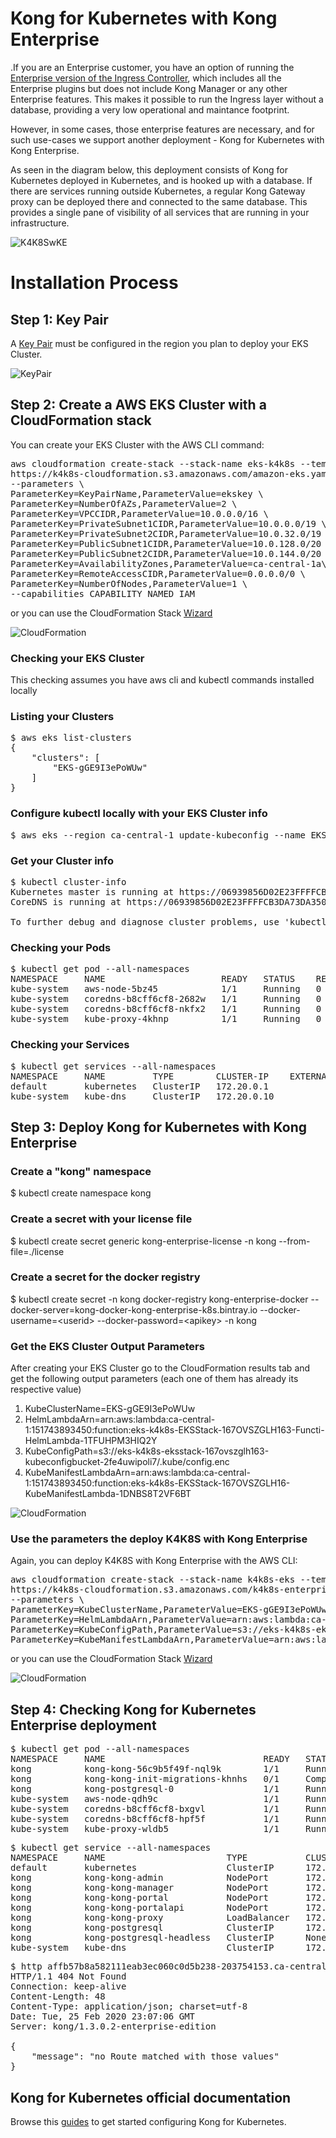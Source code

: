 # Kong for Kubernetes with Kong Enterprise

.If you are an Enterprise customer, you have an option of running the [Enterprise version of the Ingress Controller](https://github.com/Kong/aws-marketplace/blob/master/K4K8S/Kong%20for%20Kubernetes%20Enterprise.md), which includes all the Enterprise plugins but does not include Kong Manager or any other Enterprise features. This makes it possible to run the Ingress layer without a database, providing a very low operational and maintance footprint.

However, in some cases, those enterprise features are necessary, and for such use-cases we support another deployment - Kong for Kubernetes with Kong Enterprise.

As seen in the diagram below, this deployment consists of Kong for Kubernetes deployed in Kubernetes, and is hooked up with a database. If there are services running outside Kubernetes, a regular Kong Gateway proxy can be deployed there and connected to the same database. This provides a single pane of visibility of all services that are running in your infrastructure.

![K4K8SwKE](https://github.com/Kong/aws-marketplace/blob/master/screenshots/k4k8s-with-kong-enterprise.png)


#  Installation Process


## Step 1: Key Pair
A [Key Pair](https://docs.aws.amazon.com/AWSEC2/latest/UserGuide/ec2-key-pairs.html) must be configured in the region you plan to deploy your EKS Cluster.

![KeyPair](https://github.com/Kong/aws-marketplace/blob/master/screenshots/KeyPair.png)



## Step 2: Create a AWS EKS Cluster with a CloudFormation stack

You can create your EKS Cluster with the AWS CLI command:

<pre>
aws cloudformation create-stack --stack-name eks-k4k8s --template-url \
https://k4k8s-cloudformation.s3.amazonaws.com/amazon-eks.yaml \
--parameters \
ParameterKey=KeyPairName,ParameterValue=ekskey \
ParameterKey=NumberOfAZs,ParameterValue=2 \
ParameterKey=VPCCIDR,ParameterValue=10.0.0.0/16 \
ParameterKey=PrivateSubnet1CIDR,ParameterValue=10.0.0.0/19 \
ParameterKey=PrivateSubnet2CIDR,ParameterValue=10.0.32.0/19 \
ParameterKey=PublicSubnet1CIDR,ParameterValue=10.0.128.0/20 \
ParameterKey=PublicSubnet2CIDR,ParameterValue=10.0.144.0/20 \
ParameterKey=AvailabilityZones,ParameterValue=ca-central-1a\\,ca-central-1b \
ParameterKey=RemoteAccessCIDR,ParameterValue=0.0.0.0/0 \
ParameterKey=NumberOfNodes,ParameterValue=1 \
--capabilities CAPABILITY_NAMED_IAM
</pre>

or you can use the CloudFormation Stack [Wizard](https://console.aws.amazon.com/cloudformation/home?region=us-east-1#/stacks/new?stackName=k4k8s-eks&templateURL=https://k4k8s-cloudformation.s3.amazonaws.com/amazon-eks.yaml)

![CloudFormation](https://github.com/Kong/aws-marketplace/blob/master/screenshots/CloudFormationStack.png)

### Checking your EKS Cluster

This checking assumes you have aws cli and kubectl commands installed locally

### Listing your Clusters
<pre>
$ aws eks list-clusters
{
    "clusters": [
        "EKS-gGE9I3ePoWUw"
    ]
}
</pre>

### Configure kubectl locally with your EKS Cluster info
<pre>
$ aws eks --region ca-central-1 update-kubeconfig --name EKS-gGE9I3ePoWUw
</pre>

### Get your Cluster info
<pre>
$ kubectl cluster-info
Kubernetes master is running at https://06939856D02E23FFFFCB3DA73DA350D3.sk1.ca-central-1.eks.amazonaws.com
CoreDNS is running at https://06939856D02E23FFFFCB3DA73DA350D3.sk1.ca-central-1.eks.amazonaws.com/api/v1/namespaces/kube-system/services/kube-dns:dns/proxy

To further debug and diagnose cluster problems, use 'kubectl cluster-info dump'.
</pre>


### Checking your Pods
<pre>
$ kubectl get pod --all-namespaces
NAMESPACE     NAME                      READY   STATUS    RESTARTS   AGE
kube-system   aws-node-5bz45            1/1     Running   0          9m47s
kube-system   coredns-b8cff6cf8-2682w   1/1     Running   0          13m
kube-system   coredns-b8cff6cf8-nkfx2   1/1     Running   0          13m
kube-system   kube-proxy-4khnp          1/1     Running   0          9m47s
</pre>

### Checking your Services
<pre>
$ kubectl get services --all-namespaces
NAMESPACE     NAME         TYPE        CLUSTER-IP    EXTERNAL-IP   PORT(S)         AGE
default       kubernetes   ClusterIP   172.20.0.1    <none>        443/TCP         14m
kube-system   kube-dns     ClusterIP   172.20.0.10   <none>        53/UDP,53/TCP   14m
</pre>



## Step 3: Deploy Kong for Kubernetes with Kong Enterprise

### Create a "kong" namespace
$ kubectl create namespace kong

### Create a secret with your license file
$ kubectl create secret generic kong-enterprise-license -n kong --from-file=./license

### Create a secret for the docker registry
$ kubectl create secret -n kong docker-registry kong-enterprise-docker --docker-server=kong-docker-kong-enterprise-k8s.bintray.io --docker-username=\<userid\> --docker-password=\<apikey\> -n kong


### Get the EKS Cluster Output Parameters

After creating your EKS Cluster go to the CloudFormation results tab and get the following output parameters (each one of them has already its respective value)

1. KubeClusterName=EKS-gGE9I3ePoWUw
2. HelmLambdaArn=arn:aws:lambda:ca-central-1:151743893450:function:eks-k4k8s-EKSStack-167OVSZGLH163-Functi-HelmLambda-1TFUHPM3HIQ2Y
3. KubeConfigPath=s3://eks-k4k8s-eksstack-167ovszglh163-kubeconfigbucket-2fe4uwipoli7/.kube/config.enc
4. KubeManifestLambdaArn=arn:aws:lambda:ca-central-1:151743893450:function:eks-k4k8s-EKSStack-167OVSZGLH16-KubeManifestLambda-1DNBS8T2VF6BT	


![CloudFormation](https://github.com/Kong/aws-marketplace/blob/master/screenshots/EKSClusterParams.png)


### Use the parameters the deploy K4K8S with Kong Enterprise

Again, you can deploy K4K8S with Kong Enterprise with the AWS CLI:

<pre>
aws cloudformation create-stack --stack-name k4k8s-eks --template-url \
https://k4k8s-cloudformation.s3.amazonaws.com/k4k8s-enterprise.yaml \
--parameters \
ParameterKey=KubeClusterName,ParameterValue=EKS-gGE9I3ePoWUw \
ParameterKey=HelmLambdaArn,ParameterValue=arn:aws:lambda:ca-central-1:151743893450:function:eks-k4k8s-EKSStack-167OVSZGLH163-Functi-HelmLambda-1TFUHPM3HIQ2Y \
ParameterKey=KubeConfigPath,ParameterValue=s3://eks-k4k8s-eksstack-167ovszglh163-kubeconfigbucket-2fe4uwipoli7/.kube/config.enc \
ParameterKey=KubeManifestLambdaArn,ParameterValue=arn:aws:lambda:ca-central-1:151743893450:function:eks-k4k8s-EKSStack-167OVSZGLH16-KubeManifestLambda-1DNBS8T2VF6BT
</pre>

or you can use the CloudFormation Stack [Wizard](https://console.aws.amazon.com/cloudformation/home?region=us-east-1#/stacks/new?stackName=k4k8s-eks&templateURL=https://k4k8s-cloudformation.s3.amazonaws.com/k4k8s-enterprise.yaml)


![CloudFormation](https://github.com/Kong/aws-marketplace/blob/master/screenshots/CloudFormationStack2.png)




## Step 4: Checking Kong for Kubernetes Enterprise deployment

<pre>
$ kubectl get pod --all-namespaces
NAMESPACE     NAME                              READY   STATUS      RESTARTS   AGE
kong          kong-kong-56c9b5f49f-nql9k        1/1     Running     0          9m53s
kong          kong-kong-init-migrations-khnhs   0/1     Completed   0          9m53s
kong          kong-postgresql-0                 1/1     Running     0          9m53s
kube-system   aws-node-qdh9c                    1/1     Running     0          34h
kube-system   coredns-b8cff6cf8-bxgvl           1/1     Running     0          34h
kube-system   coredns-b8cff6cf8-hpf5f           1/1     Running     0          34h
kube-system   kube-proxy-wldb5                  1/1     Running     0          34h
</pre>

<pre>
$ kubectl get service --all-namespaces
NAMESPACE     NAME                       TYPE           CLUSTER-IP       EXTERNAL-IP                                                                 PORT(S)                         AGE
default       kubernetes                 ClusterIP      172.20.0.1       <none>                                                                      443/TCP                         34h
kong          kong-kong-admin            NodePort       172.20.249.243   <none>                                                                      8444:32176/TCP                  10m
kong          kong-kong-manager          NodePort       172.20.20.223    <none>                                                                      8002:32759/TCP,8445:30892/TCP   10m
kong          kong-kong-portal           NodePort       172.20.115.210   <none>                                                                      8003:32073/TCP,8446:31468/TCP   10m
kong          kong-kong-portalapi        NodePort       172.20.251.83    <none>                                                                      8004:31864/TCP,8447:32136/TCP   10m
kong          kong-kong-proxy            LoadBalancer   172.20.238.46    affb57b8a582111eab3ec060c0d5b238-203754153.ca-central-1.elb.amazonaws.com   80:31873/TCP,443:30418/TCP      10m
kong          kong-postgresql            ClusterIP      172.20.20.10     <none>                                                                      5432/TCP                        10m
kong          kong-postgresql-headless   ClusterIP      None             <none>                                                                      5432/TCP                        10m
kube-system   kube-dns                   ClusterIP      172.20.0.10      <none>                                                                      53/UDP,53/TCP                   34h
</pre>


<pre>
$ http affb57b8a582111eab3ec060c0d5b238-203754153.ca-central-1.elb.amazonaws.com
HTTP/1.1 404 Not Found
Connection: keep-alive
Content-Length: 48
Content-Type: application/json; charset=utf-8
Date: Tue, 25 Feb 2020 23:07:06 GMT
Server: kong/1.3.0.2-enterprise-edition

{
    "message": "no Route matched with those values"
}
</pre>



## Kong for Kubernetes official documentation

Browse this [guides](https://github.com/Kong/kubernetes-ingress-controller) to get started configuring Kong for Kubernetes.
